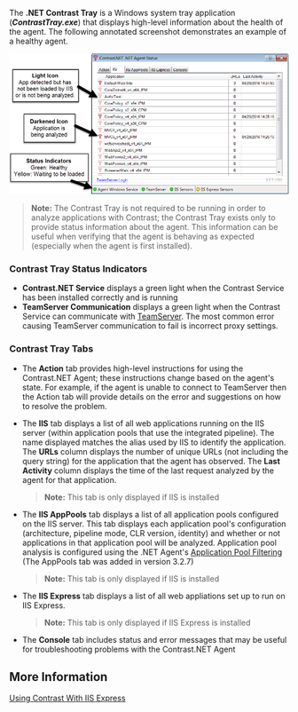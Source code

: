<!--
title: "Using The .NET Contrast Tray"
description: "Guide to using the .NET Contrast Tray"
tags: "installation configuration tray agent .Net"
-->

The **.NET Contrast Tray** is a Windows system tray application (***ContrastTray.exe***) that displays high-level information about the health of the agent. The following annotated screenshot demonstrates an example of a healthy agent.

<a href="assets/images/UsingTray.png" rel="lightbox" title="Healthy Agent"><img class="thumbnail" src="assets/images/UsingTray.png"/></a>

>**Note:** The Contrast Tray is not required to be running in order to analyze applications with Contrast; the Contrast Tray exists only to provide status information about the agent. This information can be useful when verifying that the agent is behaving as expected (especially when the agent is first installed).

### Contrast Tray Status Indicators

* **Contrast.NET Service** displays a green light when the Contrast Service has been installed correctly and is running
* **TeamServer Communication** displays a green light when the Contrast Service can communicate with [TeamServer](https://app.contrastsecurity.com). The most common error causing TeamServer communication to fail is incorrect proxy settings.


### Contrast Tray Tabs

* The **Action** tab provides high-level instructions for using the Contrast.NET Agent; these instructions change based on the agent's state. For example, if the agent is unable to connect to TeamServer then the Action tab will provide details on the error and suggestions on how to resolve the problem. 

* The **IIS** tab displays a list of all web applications running on the IIS server (within application pools that use the integrated pipeline). The name displayed matches the alias used by IIS to identify the application. The **URLs** column displays the number of unique URLs (not including the query string) for the application that the agent has observed. The **Last Activity** column displays the time of the last request analyzed by the agent for that application.

    >**Note:** This tab is only displayed if IIS is installed

* The **IIS AppPools** tab displays a list of all application pools configured on the IIS server. This tab displays each application pool's configuration (architecture, pipeline mode, CLR version, identity) and whether or not applications in that application pool will be analyzed. Application pool analysis is configured using the .NET Agent's [Application Pool Filtering](installation_netconfig.html#pool) (The AppPools tab was added in version 3.2.7)

    >**Note:** This tab is only displayed if IIS is installed

* The **IIS Express** tab displays a list of all web appliations set up to run on IIS Express.

    >**Note:** This tab is only displayed if IIS Express is installed

* The **Console** tab includes status and error messages that may be useful for troubleshooting problems with the Contrast.NET Agent


## More Information

[Using Contrast With IIS Express](installation_nettray.html#iis)
